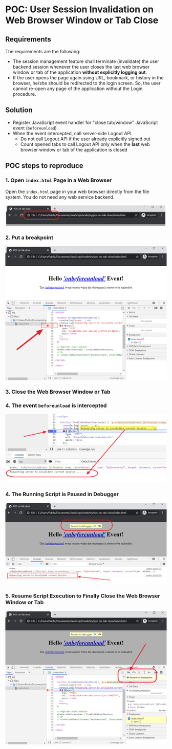 # POC: User Session Invalidation on Web Browser Window or Tab Close

## Requirements

The requirements are the following:

- The session management feature shall terminate (invalidate) the user backend session whenever the user closes the last web browser window or tab of the application **without explicitly logging out**.
- If the user opens the page again using URL, bookmark, or history in the browser, he/she should be redirected to the login screen. So, the user cannot re-open any page of the application without the Login procedure.

## Solution

- Register JavaScript event handler for "close tab/window" JavaScript event (`beforeunload`)
- When the event intercepted, call server-side Logout API
    - Do not call Logout API if the user already explicitly signed out
    - Count opened tabs to call Logout API only when the **last** web browser window or tab of the application is closed

## POC steps to reproduce

### 1. Open `index.html` Page in a Web Browser

Open the `index.html` page in your web browser directly from the file system. You do not need any web service backend.

![Open the Page](images/00_POC-on-Tab-close_Open-the-page.png)


### 2. Put a breakpoint

![Put breakpoint](images/01_POC-on-Tab-close_Put-breakpoint.png)

### 3. Close the Web Browser Window or Tab

### 4. The event `beforeunload` is intercepted

![The event intercepted](images/02_POC-on-Tab-close_Tab-close-event-intercepted.png)


### 4. The Running Script is Paused in Debugger

![Paused in Debugger](images/03_POC-on-Tab-close_Paused-in-Debugger.png)


### 5. Resume Script Execution to Finally Close the Web Browser Window or Tab

![Resume Script Execution](images/04_POC-on-Tab-close_Resume-script-execution.png)
